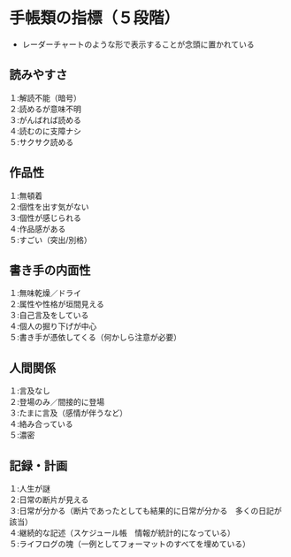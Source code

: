 # 手帳類の指標（５段階）

- レーダーチャートのような形で表示することが念頭に置かれている


## 読みやすさ  
  １:解読不能（暗号）<br>
  ２:読めるが意味不明<br>
  ３:がんばれば読める<br>
  ４:読むのに支障ナシ<br>
  ５:サクサク読める<br>
## 作品性
  １:無頓着<br>
  ２:個性を出す気がない<br>
  ３:個性が感じられる<br>
  ４:作品感がある<br>
  ５:すごい（突出/別格）<br>
## 書き手の内面性
  １:無味乾燥／ドライ<br>
  ２:属性や性格が垣間見える<br> 
  ３:自己言及をしている<br>
  ４:個人の掘り下げが中心<br>
  ５:書き手が憑依してくる（何かしら注意が必要）<br>
## 人間関係
  １:言及なし<br>
  ２:登場のみ／間接的に登場<br>
  ３:たまに言及（感情が伴うなど）<br>
  ４:絡み合っている<br>
  ５:濃密<br>
## 記録・計画
  １:人生が謎<br>
  ２:日常の断片が見える<br>
  ３:日常が分かる（断片であったとしても結果的に日常が分かる　多くの日記が該当）<br>
  ４:継続的な記述（スケジュール帳　情報が統計的になっている）<br>
  ５:ライフログの塊（一例としてフォーマットのすべてを埋めている）<br>
